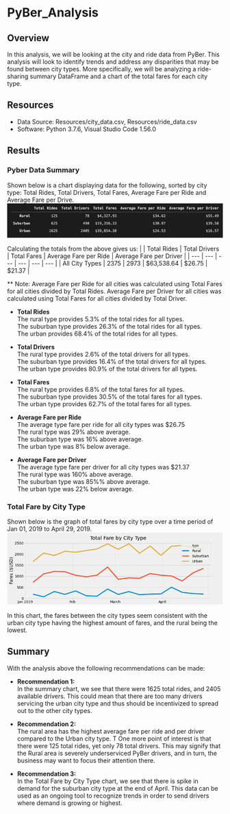 # PyBer_Analysis

## Overview

In this analysis, we will be looking at the city and ride data from PyBer. This analysis will look to identify trends and address any disparities that may be found between city types. More specifically, we will be analyzing a ride-sharing summary DataFrame and a chart of the total fares for each city type.

## Resources

- Data Source: Resources/city_data.csv, Resources/ride_data.csv
- Software: Python 3.7.6, Visual Studio Code 1.56.0

## Results

### Pyber Data Summary

Shown below is a chart displaying data for the following, sorted by city type: Total Rides, Total Drivers, Total Fares, Average Fare per Ride and Average Fare per Drive.
![Summary DataFrame](analysis/summary.png)

Calculating the totals from the above gives us:
| | Total Rides | Total Drivers | Total Fares | Average Fare per Ride | Average Fare per Driver |
| --- | --- | --- | --- | --- | --- | 
| All City Types | 2375 | 2973 | $63,538.64 | $26.75 | $21.37 |

** Note: Average Fare per Ride for all cities was calculated using Total Fares for all cities divided by Total Rides.
Average Fare per Driver for all cities was calculated using Total Fares for all cities divided by Total Driver. 

* **Total Rides**\
The rural type provides 5.3% of the total rides for all types.\
The suburban type provides 26.3% of the total rides for all types.\
The urban provides 68.4% of the total rides for all types.

* **Total Drivers**\
The rural type provides 2.6% of the total drivers for all types.\
The suburban type provides 16.4% of the total drivers for all types.\
The urban type provides 80.9% of the total drivers for all types.

* **Total Fares**\
The rural type provides 6.8% of the total fares for all types.\
The suburban type provides 30.5% of the total fares for all types.\
The urban type provides 62.7% of the total fares for all types.

* **Average Fare per Ride**\
The average type fare per ride for all city types was $26.75\
The rural type was 29% above average.\
The suburban type was 16% above average.\
The urban type was 8% below average.

* **Average Fare per Driver**\
The average type fare per driver for all city types was $21.37\
The rural type was 160% above average.\
The suburban type was 85%% above average.\
The urban type was 22% below average.

### Total Fare by City Type

Shown below is the graph of total fares by city type over a time period of Jan 01, 2019 to April 29, 2019.
![Summary DataFrame](analysis/PyBer_fare_summary.png)

In this chart, the fares between the city types seem consistent with the urban city type having the highest amount of fares, and the rural being the lowest.

## Summary

With the analysis above the following recommendations can be made:

* **Recommendation 1:**\
In the summary chart, we see that there were 1625 total rides, and 2405 available drivers. This could mean that there are too many drivers servicing the urban city type and thus should be incentivized to spread out to the other city types.

* **Recommendation 2:**\
The rural area has the highest average fare per ride and per driver compared to the Urban city type. T One more point of interest is that there were 125 total rides, yet only 78 total drivers. This may signify that the Rural area is severely underserviced PyBer drivers, and in turn, the business may want to focus their attention there.

* **Recommendation 3:**\
In the Total Fare by City Type chart, we see that there is spike in demand for the suburban city type at the end of April. This data can be used as an ongoing tool to recognize trends in order to send drivers where demand is growing or highest.


